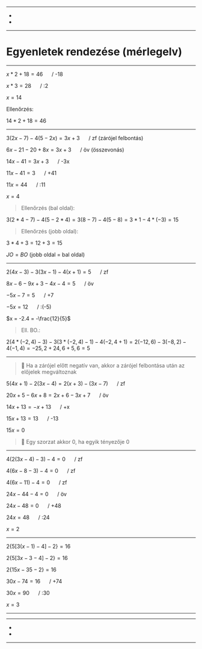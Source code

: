 
---

- []()
- []()

---

# Egyenletek rendezése (mérlegelv)

---

$x*2+18 = 46$&nbsp;&nbsp;&nbsp;&nbsp;&nbsp;&nbsp;/ -18

$x*3=28$&nbsp;&nbsp;&nbsp;&nbsp;&nbsp;&nbsp;/ :2

$x = 14$


Ellenőrzés:

$14*2+18=46$

---

$3(2x-7)-4(5-2x) = 3x+3$&nbsp;&nbsp;&nbsp;&nbsp;&nbsp;&nbsp;/ zf (zárójel felbontás)

$6x-21-20+8x = 3x+3$&nbsp;&nbsp;&nbsp;&nbsp;&nbsp;&nbsp;/ öv (összevonás)

$14x-41 = 3x+3$&nbsp;&nbsp;&nbsp;&nbsp;&nbsp;&nbsp;/ -3x

$11x-41 = 3$&nbsp;&nbsp;&nbsp;&nbsp;&nbsp;&nbsp;/ +41

$11x = 44$&nbsp;&nbsp;&nbsp;&nbsp;&nbsp;&nbsp;/ :11

$x = 4$

> Ellenőrzés (bal oldal):

$3(2*4-7)-4(5-2*4) = 3(8-7)-4(5-8) = 3*1-4*(-3) = 15$

> Ellenőrzés (jobb oldal):

$3*4+3= 12+3 = 15$

$JO=BO$ (jobb oldal = bal oldal)

---

$2(4x-3)-3(3x-1)-4(x+1) = 5$&nbsp;&nbsp;&nbsp;&nbsp;&nbsp;&nbsp;/ zf

$8x-6-9x+3-4x-4 = 5$&nbsp;&nbsp;&nbsp;&nbsp;&nbsp;&nbsp;/ öv

$-5x-7 = 5$&nbsp;&nbsp;&nbsp;&nbsp;&nbsp;&nbsp;/ +7

$-5x = 12$&nbsp;&nbsp;&nbsp;&nbsp;&nbsp;&nbsp;/ :(-5)

$x = -2.4 = -\frac{12}{5}$

> Ell. BO.:

$2(4*(-2,4)-3)-3(3*(-2,4)-1)-4(-2,4+1) = 2(-12,6)-3(-8,2)-4(-1,4) = -25,2+24,6+5,6 = 5$

---

> :memo: Ha a zárójel előtt negatív van, akkor a zárójel felbontása után az előjelek megváltoznak

$5(4x+1)-2(3x-4) = 2(x+3)-(3x-7)$&nbsp;&nbsp;&nbsp;&nbsp;&nbsp;&nbsp;/ zf

$20x+5-6x+8 = 2x+6-3x+7$&nbsp;&nbsp;&nbsp;&nbsp;&nbsp;&nbsp;/ öv

$14x + 13 = -x+13$&nbsp;&nbsp;&nbsp;&nbsp;&nbsp;&nbsp;/ +x

$15x + 13 = 13$&nbsp;&nbsp;&nbsp;&nbsp;&nbsp;&nbsp;/ -13

$15x = 0$

> :memo: Egy szorzat akkor 0, ha egyik tényezője 0

---

$4(2(3x-4)-3)-4 = 0$&nbsp;&nbsp;&nbsp;&nbsp;&nbsp;&nbsp;/ zf

$4(6x-8-3)-4 = 0$&nbsp;&nbsp;&nbsp;&nbsp;&nbsp;&nbsp;/ zf

$4(6x-11)-4 = 0$&nbsp;&nbsp;&nbsp;&nbsp;&nbsp;&nbsp;/ zf

$24x-44-4 = 0$&nbsp;&nbsp;&nbsp;&nbsp;&nbsp;&nbsp;/ öv

$24x-48 = 0$&nbsp;&nbsp;&nbsp;&nbsp;&nbsp;&nbsp;/ +48

$24x = 48$&nbsp;&nbsp;&nbsp;&nbsp;&nbsp;&nbsp;/ :24

$x = 2$

---

$2\{5[3(x-1)-4]-2\} = 16$

$2\{5[3x-3-4]-2\} = 16$

$2\{15x-35-2\} = 16$

$30x-74 = 16$&nbsp;&nbsp;&nbsp;&nbsp;&nbsp;&nbsp;/ +74

$30x = 90$&nbsp;&nbsp;&nbsp;&nbsp;&nbsp;&nbsp;/ :30

$x = 3$

---



---

- []()
- []()

---